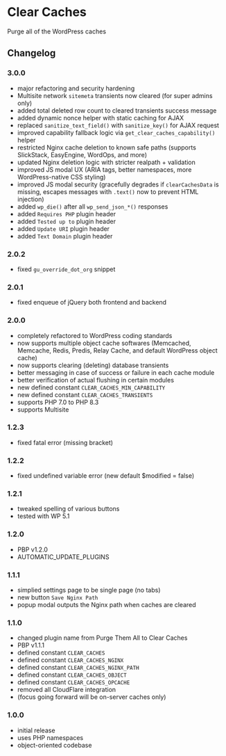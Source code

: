 # Clear Caches

Purge all of the WordPress caches

## Changelog

### 3.0.0
- major refactoring and security hardening
- Multisite network `sitemeta` transients now cleared (for super admins only)
- added total deleted row count to cleared transients success message
- added dynamic nonce helper with static caching for AJAX
- replaced `sanitize_text_field()` with `sanitize_key()` for AJAX request
- improved capability fallback logic via `get_clear_caches_capability()` helper
- restricted Nginx cache deletion to known safe paths (supports SlickStack, EasyEngine, WordOps, and more)
- updated Nginx deletion logic with stricter realpath + validation
- improved JS modal UX (ARIA tags, better namespaces, more WordPress-native CSS styling)
- improved JS modal security (gracefully degrades if `clearCachesData` is missing, escapes messages with `.text()` now to prevent HTML injection)
- added `wp_die()` after all `wp_send_json_*()` responses
- added `Requires PHP` plugin header
- added `Tested up to` plugin header
- added `Update URI` plugin header
- added `Text Domain` plugin header

### 2.0.2
- fixed `gu_override_dot_org` snippet

### 2.0.1
- fixed enqueue of jQuery both frontend and backend

### 2.0.0
- completely refactored to WordPress coding standards
- now supports multiple object cache softwares (Memcached, Memcache, Redis, Predis, Relay Cache, and default WordPress object cache)
- now supports clearing (deleting) database transients
- better messaging in case of success or failure in each cache module
- better verification of actual flushing in certain modules
- new defined constant `CLEAR_CACHES_MIN_CAPABILITY`
- new defined constant `CLEAR_CACHES_TRANSIENTS`
- supports PHP 7.0 to PHP 8.3
- supports Multisite

### 1.2.3
* fixed fatal error (missing bracket)

### 1.2.2
* fixed undefined variable error (new default $modified = false)

### 1.2.1
* tweaked spelling of various buttons
* tested with WP 5.1

### 1.2.0
* PBP v1.2.0
* AUTOMATIC_UPDATE_PLUGINS

### 1.1.1
* simplied settings page to be single page (no tabs)
* new button `Save Nginx Path`
* popup modal outputs the Nginx path when caches are cleared

### 1.1.0
* changed plugin name from Purge Them All to Clear Caches
* PBP v1.1.1
* defined constant `CLEAR_CACHES`
* defined constant `CLEAR_CACHES_NGINX`
* defined constant `CLEAR_CACHES_NGINX_PATH`
* defined constant `CLEAR_CACHES_OBJECT`
* defined constant `CLEAR_CACHES_OPCACHE`
* removed all CloudFlare integration
* (focus going forward will be on-server caches only)

### 1.0.0
* initial release
* uses PHP namespaces
* object-oriented codebase
